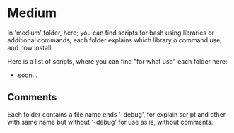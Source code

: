 # Medium
In 'medium' folder, here; you can find scripts for bash using libraries or additional commands, each folder explains which library o command use, and how install.

Here is a list of scripts, where you can find "for what use" each folder here:

* soon...

## Comments
Each folder contains a file name ends '-debug', for explain script and other with same name but without '-debug' for use as is, without comments.
